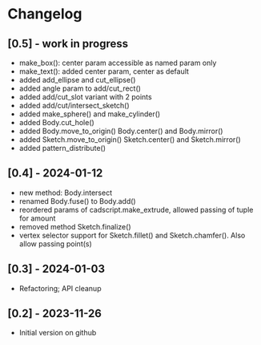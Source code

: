 # Changelog

## [0.5] - work in progress

- make_box(): center param accessible as named param only
- make_text(): added center param, center as default
- added add_ellipse and cut_ellipse()
- added angle param to add/cut_rect()
- added add/cut_slot variant with 2 points
- added add/cut/intersect_sketch()
- added make_sphere() and make_cylinder()
- added Body.cut_hole()
- added Body.move_to_origin() Body.center() and Body.mirror()
- added Sketch.move_to_origin() Sketch.center() and Sketch.mirror()
- added pattern_distribute()

## [0.4] - 2024-01-12

- new method: Body.intersect
- renamed Body.fuse() to Body.add()
- reordered params of cadscript.make_extrude, allowed passing of tuple for amount
- removed method Sketch.finalize()
- vertex selector support for Sketch.fillet() and Sketch.chamfer(). Also allow passing point(s)

## [0.3] - 2024-01-03

- Refactoring; API cleanup 

## [0.2] - 2023-11-26

- Initial version on github

